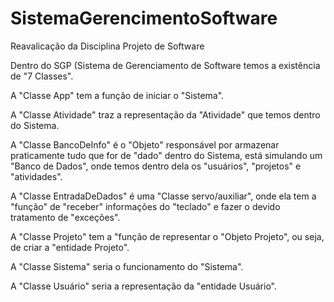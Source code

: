 # SistemaGerencimentoSoftware
Reavalicação da Disciplina Projeto de Software

Dentro do SGP (Sistema de Gerenciamento de Software temos a existência de "7 Classes".

A "Classe App" tem a função de iniciar o "Sistema".

A "Classe Atividade" traz a representação da "Atividade" que temos dentro do Sistema.

A "Classe BancoDeInfo" é o "Objeto" responsável por armazenar praticamente tudo que for de "dado" dentro do Sistema, está simulando um "Banco de Dados", onde temos
dentro dela os "usuários", "projetos" e "atividades".

A "Classe EntradaDeDados" é uma "Classe servo/auxiliar", onde ela tem a "função" de "receber" informações do "teclado" e fazer o devido tratamento de "exceções".

A "Classe Projeto" tem a "função de representar o "Objeto Projeto", ou seja, de criar a "entidade Projeto".

A "Classe Sistema" seria o funcionamento do "Sistema".

A "Classe Usuário" seria a representação da "entidade Usuário".


